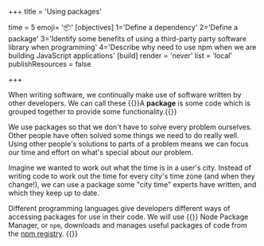 +++
title = 'Using packages'

time = 5
emoji= '📦'
[objectives]
    1='Define a dependency'
    2='Define a package'
    3='Identify some benefits of using a third-party party software library when programming'
    4='Describe why need to use npm when we are building JavaScript applications'
[build]
  render = 'never'
  list = 'local'
  publishResources = false

+++

When writing software, we continually make use of software written by other developers. We can call these {{<tooltip title="packages">}}A **package** is some code which is grouped together to provide some functionality.{{</tooltip>}}

We use packages so that we don't have to solve every problem ourselves. Other people have often solved some things we need to do really well. Using other people's solutions to parts of a problem means we can focus our time and effort on what's special about _our_ problem.

Imagine we wanted to work out what the time is in a user's city. Instead of writing code to work out the time for every city's time zone (and when they change!), we can use a package some "city time" experts have written, and which they keep up to date.

Different programming languages give developers different ways of accessing packages for use in their code. We will use {{<tooltip title="npm">}} Node Package Manager, or `npm`, downloads and manages useful packages of code from the [npm registry](https://www.npmjs.com/).
{{</tooltip>}}
